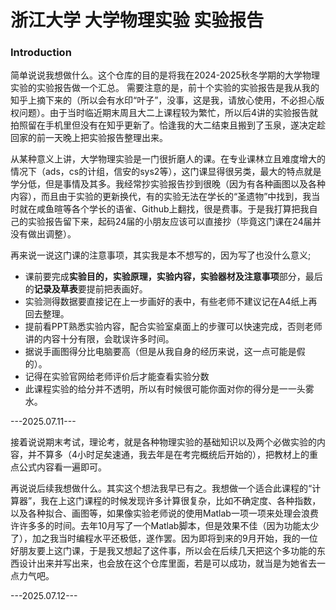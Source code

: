 # 浙江大学 大学物理实验 实验报告

### Introduction

简单说说我想做什么。这个仓库的目的是将我在2024-2025秋冬学期的大学物理实验的实验报告做一个汇总。
需要注意的是，前十个实验的实验报告是我从我的知乎上摘下来的（所以会有水印“叶子”，没事，这是我，请放心使用，不必担心版权问题）。由于当时临近期末周且大二上课程较为繁忙，所以后4讲的实验报告就拍照留在手机里但没有在知乎更新了。恰逢我的大二结束且搬到了玉泉，遂决定趁回家的前一天晚上把实验报告整理出来。

从某种意义上讲，大学物理实验是一门很折磨人的课。在专业课林立且难度增大的情况下（ads，cs的计组，信安的sys2等），这门课显得很另类，最大的特点就是学分低，但是事情及其多。我经常抄实验报告抄到很晚（因为有各种画图以及各种内容），而且由于实验的更新换代，有的实验无法在学长的“圣遗物”中找到，我当时就在咸鱼暄等各个学长的语雀、Github上翻找，很是费事。于是我打算把我自己的实验报告留下来，起码24届的小朋友应该可以直接抄（毕竟这门课在24届并没有做出调整）。

再来说一说这门课的注意事项，其实我是本不想写的，因为写了也没什么意义;
- 课前要完成**实验目的，实验原理，实验内容，实验器材及注意事项**部分，最后的**记录及草表**要提前把表画好。
- 实验测得数据要直接记在上一步画好的表中，有些老师不建议记在A4纸上再回去整理。
- 提前看PPT熟悉实验内容，配合实验室桌面上的步骤可以快速完成，否则老师讲的内容十分有限，会耽误许多时间。
- 据说手画图得分比电脑要高（但是从我自身的经历来说，这一点可能是假的）。
- 记得在实验官网给老师评价后才能查看实验分数
- 此课程实验的给分并不透明，所以有时候很可能你面对你的得分是一一头雾水。

---2025.07.11---

接着说说期末考试，理论考，就是各种物理实验的基础知识以及两个必做实验的内容，并不算多（4小时足矣速通，我去年是在考完概统后开始的），把教材上的重点公式内容看一遍即可。

再说说后续我想做什么。其实这个想法我早已有之。我想做一个适合此课程的“计算器”，我在上这门课程的时候发现许多计算很复杂，比如不确定度、各种指数，以及各种拟合、画图等，如果像实验老师说的使用Matlab一项一项来处理会浪费许许多多的时间。去年10月写了一个Matlab脚本，但是效果不佳（因为功能太少了），加之我当时编程水平还极低，遂作罢。因为即将到来的9月开始，我的一位好朋友要上这门课，于是我又想起了这件事，所以会在后续几天把这个多功能的东西设计出来并写出来，也会放在这个仓库里面，若是可以成功，就当是为她省去一点力气吧。



---2025.07.12---